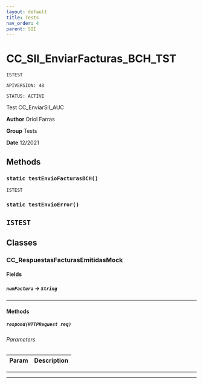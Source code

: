 ```yaml
---
layout: default
title: Tests
nav_order: 4
parent: SII
---
```


# CC_SII_EnviarFacturas_BCH_TST

`ISTEST`

`APIVERSION: 48`

`STATUS: ACTIVE`

Test CC_EnviarSII_AUC

**Author** Oriol Farras

**Group** Tests

**Date** 12/2021

## Methods

### `static testEnvioFacturasBCH()`

`ISTEST`

### `static testEnvioError()`

## `ISTEST`

## Classes

### CC_RespuestasFacturasEmitidasMock

#### Fields

##### `numFactura` → `String`

---

#### Methods

##### `respond(HTTPRequest req)`

###### Parameters

| Param | Description |
| ----- | ----------- |

---

---
